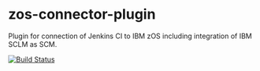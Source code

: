 # zos-connector-plugin
Plugin for connection of Jenkins CI to IBM zOS including integration of IBM SCLM as SCM.

[![Build Status](https://ci.jenkins.io/buildStatus/icon?job=Plugins/zos-connector-plugin/master)](https://ci.jenkins.io/job/Plugins/job/zos-connector-plugin/job/master/)
